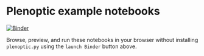# Plenoptic example notebooks
[![Binder](http://mybinder.org/badge_logo.svg)](https://mybinder.org/v2/gh/LabForComputationalVision/plenoptic/v1.0.0?filepath=examples)

Browse, preview, and run these notebooks in your browser without installing 
``plenoptic.py`` using the ``launch Binder`` button above.
